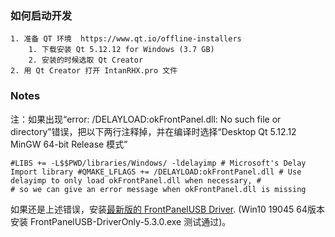 
### 如何启动开发
    1. 准备 QT 环境  https://www.qt.io/offline-installers
        1. 下载安装 Qt 5.12.12 for Windows (3.7 GB)   
        2. 安装的时候选取 Qt Creator
    2. 用 Qt Creator 打开 IntanRHX.pro 文件


### Notes

注：如果出现“error: /DELAYLOAD:okFrontPanel.dll: No such file or directory”错误，把以下两行注释掉，并在编译时选择“Desktop Qt 5.12.12 MinGW 64-bit Release 模式”

`#LIBS += -L$$PWD/libraries/Windows/ -ldelayimp # Microsoft's Delay Import library
        #QMAKE_LFLAGS += /DELAYLOAD:okFrontPanel.dll # Use delayimp to only load okFrontPanel.dll when necessary,
        #                                            # so we can give an error message when okFrontPanel.dll is missing
`

如果还是上述错误，安装[最新版的 FrontPanelUSB Driver](https://pins.opalkelly.com/downloads/554/download?category_id=27). (Win10 19045 64版本安装 FrontPanelUSB-DriverOnly-5.3.0.exe 测试通过)。

